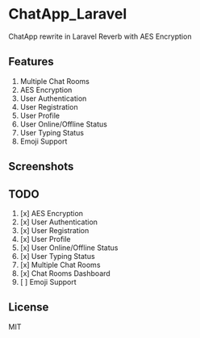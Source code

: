 # ChatApp_Laravel

ChatApp rewrite in Laravel Reverb with AES Encryption

## Features

1. Multiple Chat Rooms
2. AES Encryption
3. User Authentication
4. User Registration
5. User Profile
6. User Online/Offline Status
7. User Typing Status
8. Emoji Support

## Screenshots


## TODO

1. [x] AES Encryption
2. [x] User Authentication
3. [x] User Registration
4. [x] User Profile
5. [x] User Online/Offline Status
6. [x] User Typing Status
7. [x] Multiple Chat Rooms
8. [x] Chat Rooms Dashboard
9. [ ] Emoji Support

## License

MIT
